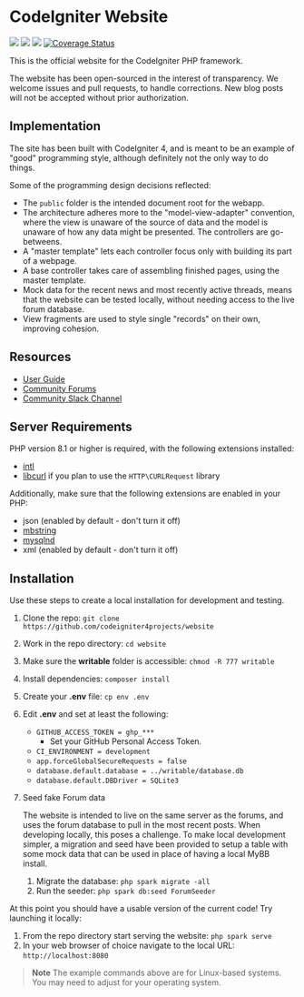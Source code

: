 # CodeIgniter Website

[![](https://github.com/codeigniter4projects/website/workflows/PHPUnit/badge.svg)](https://github.com/codeigniter4projects/website/actions/workflows/phpunit.yml)
[![](https://github.com/codeigniter4projects/website/workflows/PHPStan/badge.svg)](https://github.com/codeigniter4projects/website/actions/workflows/phpstan.yml)
[![](https://github.com/codeigniter4projects/website/workflows/Deptrac/badge.svg)](https://github.com/codeigniter4projects/website/actions/workflows/deptrac.yml)
[![Coverage Status](https://coveralls.io/repos/github/codeigniter4projects/website/badge.svg?branch=develop)](https://coveralls.io/github/codeigniter4projects/website?branch=develop)

This is the official website for the CodeIgniter PHP framework.

The website has been open-sourced in the interest of transparency.
We welcome issues and pull requests, to handle corrections.
New blog posts will not be accepted without prior authorization.

## Implementation

The site has been built with CodeIgniter 4, and is meant to be an example
of "good" programming style, although definitely not
the only way to do things.

Some of the programming design decisions reflected:

-   The `public` folder is the intended document root for the webapp.
-   The architecture adheres more to the "model-view-adapter" convention,
    where the view is unaware of the source of data and the model is unaware of
    how any data might be presented. The controllers are go-betweens.
-   A "master template" lets each controller focus
    only with building its part of a webpage.
-   A base controller takes care of assembling finished pages, using the
    master template.
-   Mock data for the recent news and most recently active threads, means
    that the website can be tested locally, without needing access to
    the live forum database.
-   View fragments are used to style single "records" on their own,
    improving cohesion.

## Resources

-  [User Guide](https://codeigniter.com/user_guide/index.html)
-  [Community Forums](https://forum.codeigniter.com/)
-  [Community Slack Channel](https://codeigniterchat.slack.com)

## Server Requirements

PHP version 8.1 or higher is required, with the following extensions installed:

- [intl](https://php.net/manual/en/intl.requirements.php)
- [libcurl](https://php.net/manual/en/curl.requirements.php) if you plan to use the `HTTP\CURLRequest` library

Additionally, make sure that the following extensions are enabled in your PHP:

- json (enabled by default - don't turn it off)
- [mbstring](https://php.net/manual/en/mbstring.installation.php)
- [mysqlnd](https://php.net/manual/en/mysqlnd.install.php)
- xml (enabled by default - don't turn it off)

## Installation

Use these steps to create a local installation for development and testing.

1. Clone the repo: `git clone https://github.com/codeigniter4projects/website`
2. Work in the repo directory: `cd website`
3. Make sure the **writable** folder is accessible: `chmod -R 777 writable`
4. Install dependencies: `composer install`
5. Create your **.env** file: `cp env .env`
6. Edit **.env** and set at least the following:
    * `GITHUB_ACCESS_TOKEN = ghp_***`
        * Set your GitHub Personal Access Token.
    * `CI_ENVIRONMENT = development`
    * `app.forceGlobalSecureRequests = false`
    * `database.default.database = ../writable/database.db`
    * `database.default.DBDriver = SQLite3`
7. Seed fake Forum data

    The website is intended to live on the same server as the forums, and uses the forum
    database to pull in the most recent posts. When developing locally, this poses a challenge.
    To make local development simpler, a migration and seed have been provided to setup a
    table with some mock data that can be used in place of having a local MyBB install.

    1. Migrate the database: `php spark migrate -all`
    2. Run the seeder: `php spark db:seed ForumSeeder`

At this point you should have a usable version of the current code! Try launching it locally:

1. From the repo directory start serving the website: `php spark serve`
2. In your web browser of choice navigate to the local URL: `http://localhost:8080`

> **Note** The example commands above are for Linux-based systems. You may need to adjust for your operating system.

